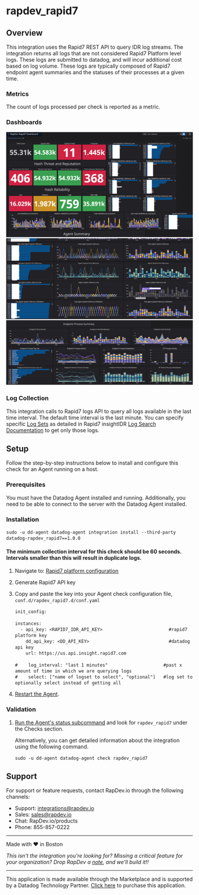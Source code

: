 # rapdev_rapid7
## Overview
This integration uses the Rapid7 REST API to query IDR log streams. The integration returns all logs that are not considered Rapid7 Platform level logs. These logs are submitted to datadog, and will incur additional cost based on log volume. These logs are typically composed of Rapid7 endpoint agent summaries and the statuses of their processes at a given time. 

### Metrics
The count of logs processed per check is reported as a metric.

### Dashboards
![Screenshot1](images/rapdev_rapid7_dashboard_.png)
![Screenshot1](images/agent_sum.png)
![Screenshot1](images/endpoint_process.png)
### Log Collection
This integration calls to Rapid7 logs API to query all logs available in the last time interval. The default time interval is the last minute. You can specify specific [Log Sets][5] as detailed in Rapid7 insightIDR [Log Search Documentation][6] to get only those logs.

## Setup

Follow the step-by-step instructions below to install and configure this check for an Agent running on a host. 

### Prerequisites

You must have the Datadog Agent installed and running. Additionally, you need to be able to connect to the server with the Datadog Agent installed.


### Installation
```
sudo -u dd-agent datadog-agent integration install --third-party datadog-rapdev_rapid7==1.0.0
``` 
#### The minimum collection interval for this check should be 60 seconds. Intervals smaller than this will result in duplicate logs.

1. Navigate to:  [Rapid7 platform configuration][1]
2. Generate Rapid7 API key
3. Copy and paste the key into your Agent check configuration file, `conf.d/rapdev_rapid7.d/conf.yaml`

    ```
    init_config:
    
    instances:
      - api_key: <RAPID7_IDR_API_KEY>                         #rapid7 platform key
        dd_api_key: <DD_API_KEY>                              #datadog api key
        url: https://us.api.insight.rapid7.com
        
    #    log_interval: "last 1 minutes"                     #past x amount of time in which we are querying logs
    #    select: ["name of logset to select", "optional"]   #log set to optionally select instead of getting all
    ``` 

4. [Restart the Agent][2].

### Validation

1. [Run the Agent's status subcommand][3] and look for `rapdev_rapid7` under the Checks section.

    Alternatively, you can get detailed information about the integration using the following command.
    
    ```
    sudo -u dd-agent datadog-agent check rapdev_rapid7
    ```

## Support
For support or feature requests, contact RapDev.io through the following channels:

- Support: integrations@rapdev.io
- Sales: sales@rapdev.io
- Chat: RapDev.io/products
- Phone: 855-857-0222

---
Made with ❤️ in Boston

*This isn't the integration you're looking for? Missing a critical feature for your organization? Drop RapDev a [note](mailto:integrations@rapdev.io), and we'll build it!!*

---
This application is made available through the Marketplace and is supported by a Datadog Technology Partner. [Click here][4] to purchase this application.

[1]: https://insight.rapid7.com/platform#/apiKeyManagement/organization
[2]: https://docs.datadoghq.com/agent/guide/agent-commands/#start-stop-and-restart-the-agent
[3]: https://docs.datadoghq.com/agent/guide/agent-commands/#agent-status-and-information
[4]: https://app.datadoghq.com/marketplace/app/rapdev-rapid7/pricing
[5]: https://us.idr.insight.rapid7.com/op/D8A1412BEA86A11F15E5#/search
[6]: https://docs.rapid7.com/insightidr/log-search/